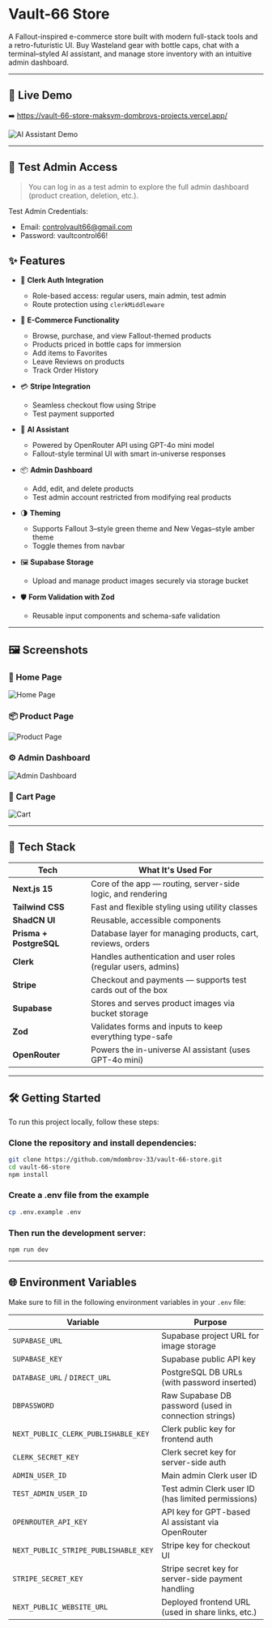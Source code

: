 #  Vault-66 Store
A Fallout-inspired e-commerce store built with modern full-stack tools and a retro-futuristic UI. Buy Wasteland gear with bottle caps, chat with a terminal–styled AI assistant, and manage store inventory with an intuitive admin dashboard.

---


## 🔴 Live Demo
➡️ https://vault-66-store-maksym-dombrovs-projects.vercel.app/

![AI Assistant Demo](./public/vault-assistant.gif)

---

## 🔐 Test Admin Access

> You can log in as a test admin to explore the full admin dashboard (product creation, deletion, etc.).

Test Admin Credentials:
- Email: controlvault66@gmail.com
- Password: vaultcontrol66!

## ✨ Features

- 🔐 **Clerk Auth Integration**
  - Role-based access: regular users, main admin, test admin
  - Route protection using `clerkMiddleware`

- 🛒 **E-Commerce Functionality**
  - Browse, purchase, and view Fallout-themed products
  - Products priced in bottle caps for immersion
  - Add items to Favorites
  - Leave Reviews on products
  - Track Order History

- 💳 **Stripe Integration**
  - Seamless checkout flow using Stripe
  - Test payment supported

- 🧠 **AI Assistant**
  - Powered by OpenRouter API using GPT-4o mini model
  - Fallout-style terminal UI with smart in-universe responses

- 📦 **Admin Dashboard**
  - Add, edit, and delete products
  - Test admin account restricted from modifying real products

- 🌗 **Theming**
  - Supports Fallout 3–style green theme and New Vegas–style amber theme
  - Toggle themes from navbar

- 🖼️ **Supabase Storage**
  - Upload and manage product images securely via storage bucket

- 🛡️ **Form Validation with Zod**
  - Reusable input components and schema-safe validation

---

## 🖼️ Screenshots

### 🏪 Home Page
![Home Page](./public/images/showcase/home-screen.png)

### 📦 Product Page
![Product Page](./public/images/showcase/single-product-screen.png)

### ⚙️ Admin Dashboard
![Admin Dashboard](./public/images/showcase/dashboard-screen.png)

### 🛒 Cart Page
![Cart](./public/images/showcase/cart-screen.png)


---

## 🧪 Tech Stack

| Tech           | What It's Used For |
|----------------|--------------------|
| **Next.js 15** | Core of the app — routing, server-side logic, and rendering |
| **Tailwind CSS** | Fast and flexible styling using utility classes |
| **ShadCN UI** | Reusable, accessible components |
| **Prisma + PostgreSQL** | Database layer for managing products, cart, reviews, orders |
| **Clerk** | Handles authentication and user roles (regular users, admins) |
| **Stripe** | Checkout and payments — supports test cards out of the box |
| **Supabase** | Stores and serves product images via bucket storage |
| **Zod** | Validates forms and inputs to keep everything type-safe |
| **OpenRouter** | Powers the in-universe AI assistant (uses GPT-4o mini) |

---

## 🛠️ Getting Started

To run this project locally, follow these steps:

### Clone the repository and install dependencies:
```bash
git clone https://github.com/mdombrov-33/vault-66-store.git
cd vault-66-store
npm install
```
### Create a .env file from the example
```bash
cp .env.example .env
```

### Then run the development server:
```bash
npm run dev
```

---

## 🌐 Environment Variables

Make sure to fill in the following environment variables in your `.env` file:

| Variable                                | Purpose                                                    |
|-----------------------------------------|------------------------------------------------------------|
| `SUPABASE_URL`                          | Supabase project URL for image storage                     |
| `SUPABASE_KEY`                          | Supabase public API key                                    |
| `DATABASE_URL` / `DIRECT_URL`           | PostgreSQL DB URLs (with password inserted)                |
| `DBPASSWORD`                            | Raw Supabase DB password (used in connection strings)      |
| `NEXT_PUBLIC_CLERK_PUBLISHABLE_KEY`     | Clerk public key for frontend auth                         |
| `CLERK_SECRET_KEY`                      | Clerk secret key for server-side auth                      |
| `ADMIN_USER_ID`                         | Main admin Clerk user ID                                   |
| `TEST_ADMIN_USER_ID`                    | Test admin Clerk user ID (has limited permissions)         |
| `OPENROUTER_API_KEY`                    | API key for GPT-based AI assistant via OpenRouter          |
| `NEXT_PUBLIC_STRIPE_PUBLISHABLE_KEY`    | Stripe key for checkout UI                                 |
| `STRIPE_SECRET_KEY`                     | Stripe secret key for server-side payment handling         |
| `NEXT_PUBLIC_WEBSITE_URL`               | Deployed frontend URL (used in share links, etc.)          |

